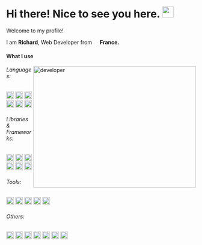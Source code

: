 <h1>Hi there! Nice to see you here. <img src="https://emojis.slackmojis.com/emojis/images/1531849430/4246/blob-sunglasses.gif?1531849430" width="30"/>  </h1>
<p>Welcome to my profile!</p>
<div>
  <p>I am <b>Richard</b>, Web Developer from <img src="https://cdn-icons-png.flaticon.com/512/197/197560.png" width="13" /> <b>France.</b></p>
  <h4>What I use</h4>
  <img align="right" alt="developer" src="https://media.giphy.com/media/dWesBcTLavkZuG35MI/giphy.gif" width="432" height="324" />
  <h6>Languages:</h6>
  <div>
    <img alt="logo-htm5" src="https://img.shields.io/badge/-HTML5-E34F26?logo=html5&logoColor=white&style=flat" height="20" />
    <img alt="logo-css3" src="https://img.shields.io/badge/-CSS3-1572B6?logo=css3&logoColor=white&style=flat" height="20" />
    <img alt="logo-sass" src="https://img.shields.io/badge/-Sass-CC6699?logo=sass&logoColor=white&style=flat" height="20" />
    <img alt="logo-javascript" src="https://img.shields.io/badge/-JavaScript-F7DF1E?logo=javascript&logoColor=white&style=flat" height="20" />
    <img alt="logo-typescript" src="https://img.shields.io/badge/-TypeScript-3178C6?logo=typescript&logoColor=white&style=flatw" height="20" />
    <img alt="logo-php" src="https://img.shields.io/badge/-PHP-777BB4?logo=php&logoColor=white&style=flat" height="20" />
  </div>
  <h6>Libraries & Frameworks:</h6>
  <div>
    <img alt="logo-react" src="https://img.shields.io/badge/-React-45b8d8?logo=react&logoColor=white&style=flat" height="20" />
    <img alt="logo-redux" src="https://img.shields.io/badge/-Redux-764ABC?logo=redux&logoColor=white&style=flat" height="20" />
    <img alt="logo-react-router" src="https://img.shields.io/badge/-React%20Router-CA4245?logo=reactrouter&logoColor=white&style=flat" height="20" />
    <img alt="logo-tailwindcss" src="https://img.shields.io/badge/-Tailwind%20CSS-06B6D4?logo=tailwindcss&logoColor=white&style=flat" height="20" />
    <img alt="logo-nextjs" src="https://img.shields.io/badge/-Next.js-black?logo=nextdotjs&logoColor=white&style=flat" height="20" />
    <img alt="logo-laravel" src="https://img.shields.io/badge/-Laravel-FF2D20?logo=laravel&logoColor=white&style=flat" height="20" />
  </div>
</div>
 <h6>Tools:</h6>
  <div>
    <img alt="logo-vite" src="https://img.shields.io/badge/-Vite-646CFF?logo=vite&logoColor=ffdd00&style=flat" height="20" />
    <img alt="logo-postcss" src="https://img.shields.io/badge/-PostCSS-DD3A0A?logo=postcss&logoColor=white&style=flat" height="20" />
    <img alt="logo-eslint" src="https://img.shields.io/badge/-ESLint-4B32C3?logo=eslint&logoColor=white&style=flat" height="20" />
    <img alt="logo-npm" src="https://img.shields.io/badge/-NPM-CB3837?logo=npm&logoColor=white&style=flat" height="20" />
    <img alt="logo-composer" src="https://img.shields.io/badge/-Composer-885630?logo=composer&logoColor=white&style=flat" height="20" />
  </div>
  <h6>Others:</h6>
  <div>
    <img alt="logo-bash" src="https://img.shields.io/badge/-Bash-black?logo=gnubash&logoColor=white&style=flat" height="20" />
    <img alt="logo-vscode" src="https://img.shields.io/badge/-VS%20Code-007ACC?logo=visualstudiocode&logoColor=white&style=flat" height="20" />
    <img alt="logo-git" src="https://img.shields.io/badge/-Git-F05032?logo=git&logoColor=white&style=flat" height="20" />
    <img alt="logo-github" src="https://img.shields.io/badge/-GitHub-black?logo=github&logoColor=white&style=flat" height="20" />
    <img alt="logo-mysql" src="https://img.shields.io/badge/-MySQL-4479A1?logo=mysql&logoColor=white&style=flat" height="20" />
    <img alt="logo-mariadb" src="https://img.shields.io/badge/-MariaDB-003545?logo=mariadbfoundation&logoColor=white&style=flat" height="20" />
    <img alt="logo-mongodb" src="https://img.shields.io/badge/-MongoDB-47A248?logo=mongodb&logoColor=white&style=flat" height="20" />
  </div>
</div>